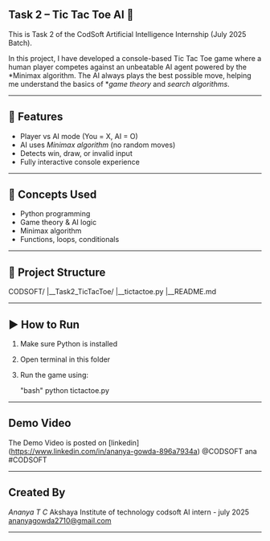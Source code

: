 ## Task 2 – Tic Tac Toe AI 🤖

This is Task 2 of the CodSoft Artificial Intelligence Internship (July 2025 Batch).

In this project, I have developed a console-based Tic Tac Toe game where a human player competes against an unbeatable AI agent powered by the *Minimax algorithm. The AI always plays the best possible move, helping me understand the basics of **game theory* and *search algorithms*.

---

## 🎯 Features

- Player vs AI mode (You = X, AI = O)
- AI uses *Minimax algorithm* (no random moves)
- Detects win, draw, or invalid input
- Fully interactive console experience

---

## 🧠 Concepts Used

- Python programming
- Game theory & AI logic
- Minimax algorithm
- Functions, loops, conditionals

---

## 📂 Project Structure

CODSOFT/
|__Task2_TicTacToe/
   |__tictactoe.py
   |__README.md

---

## ▶ How to Run

1. Make sure Python is installed
2. Open terminal in this folder
3. Run the game using:

   "bash"
python tictactoe.py

---

## Demo Video

The Demo Video is posted on [linkedin] (https://www.linkedin.com/in/ananya-gowda-896a7934a)
@CODSOFT ana #CODSOFT

---

## Created By

*Ananya T C*
Akshaya Institute of technology
codsoft AI intern - july 2025
ananyagowda2710@gmail.com

---
